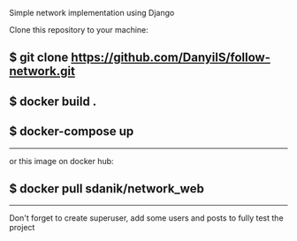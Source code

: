 Simple network implementation using Django


Clone this repository to your machine:

$ git clone https://github.com/DanyilS/follow-network.git
-
$ docker build .
-
$ docker-compose up
-

--------------------------------
or this image on docker hub: 

$ docker pull sdanik/network_web
-

--------------------------------
Don't forget to create superuser, add some users and posts to fully test the project
